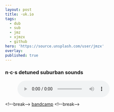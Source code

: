 ```yaml
---
layout: post
title: ·uk.io
tags:
  - dub
  - sub
  - jmz
  - xjmzx
  - github
hero: 'https://source.unsplash.com/user/jmzx'
overlay:
published: true
---
```

### n·c·s detuned suburban sounds

<figure>
    <audio
        controls
        src="/uploads/audio/01_Integration.m4a">Your browser does not support the<code>audio</code> element.
    </audio>
</figure>

<figure>
    <a href="https://soundcloud.com/{{ site.author.soundcloud }}" target="_blank" class="smaller">
      <span class="icon-soundcloud"></span>
    </a>
</figure>

<!–-break-–>
[bandcamp](https://www.natural-conscious-states.bandcamp.com/releases)
<!–-break-–>
